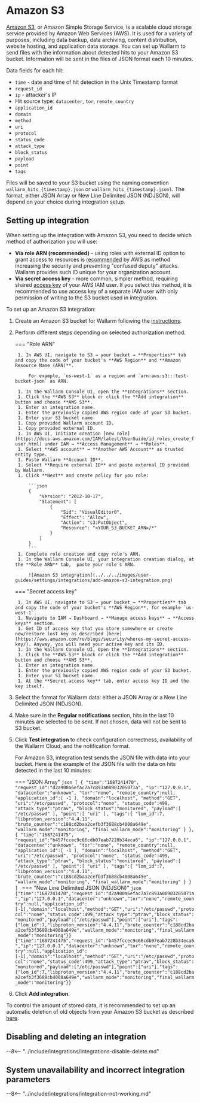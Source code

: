 # Amazon S3

[Amazon S3](https://aws.amazon.com/s3/?nc1=h_ls), or Amazon Simple Storage Service, is a scalable cloud storage service provided by Amazon Web Services (AWS). It is used for a variety of purposes, including data backup, data archiving, content distribution, website hosting, and application data storage. You can set up Wallarm to send files with the information about detected hits to your Amazon S3 bucket. Information will be sent in the files of JSON format each 10 minutes.

Data fields for each hit:

* `time` - date and time of hit detection in the Unix Timestamp format
* `request_id`
* `ip` - attacker's IP
* Hit source type: `datacenter`, `tor`, `remote_country`
* `application_id`
* `domain`
* `method`
* `uri`
* `protocol`
* `status_code`
* `attack_type`
* `block_status`
* `payload` 
* `point`
* `tags`

Files will be saved to your S3 bucket using the naming convention `wallarm_hits_{timestamp}.json` or `wallarm_hits_{timestamp}.jsonl`. The format, either JSON Array or New Line Delimited JSON (NDJSON), will depend on your choice during integration setup.

## Setting up integration

When setting up the integration with Amazon S3, you need to decide which method of authorization you will use:

* **Via role ARN (recommended)** - using roles with external ID option to grant access to resources is [recommended](https://docs.aws.amazon.com/IAM/latest/UserGuide/id_roles_create_for-user_externalid.html?icmpid=docs_iam_console) by AWS as method increasing the security and preventing "confused deputy" attacks. Wallarm provides such ID unique for your organization account.
* **Via secret access key** - more common, simpler method, requiring shared [access key](https://docs.aws.amazon.com/powershell/latest/userguide/pstools-appendix-sign-up.html) of your AWS IAM user. If you select this method, it is recommended to use access key of a separate IAM user with only permission of writing to the S3 bucket used in integration.

To set up an Amazon S3 integration:

1. Create an Amazon S3 bucket for Wallarm following the [instructions](https://docs.aws.amazon.com/AmazonS3/latest/userguide/GetStartedWithS3.html).
1. Perform different steps depending on selected authorization method.

    === "Role ARN"

        1. In AWS UI, navigate to S3 → your bucket → **Properties** tab and copy the code of your bucket's **AWS Region** and **Amazon Resource Name (ARN)**.

            For example, `us-west-1` as a region and `arn:aws:s3:::test-bucket-json` as ARN.

        1. In the Wallarm Console UI, open the **Integrations** section.
        1. Click the **AWS S3** block or click the **Add integration** button and choose **AWS S3**.
        1. Enter an integration name.
        1. Enter the previously copied AWS region code of your S3 bucket.
        1. Enter your S3 bucket name.
        1. Copy provided Wallarm account ID.
        1. Copy provided external ID.
        1. In AWS UI, initiate creation [new role](https://docs.aws.amazon.com/IAM/latest/UserGuide/id_roles_create_for-user.html) under IAM → **Access Management** → **Roles**.
        1. Select **AWS account** → **Another AWS Account** as trusted entity type.
        1. Paste Wallarm **Account ID**.
        1. Select **Require external ID** and paste external ID provided by Wallarm.
        1. Click **Next** and create policy for you role:

            ```json
            {
                "Version": "2012-10-17",
                "Statement": [
                    {
                        "Sid": "VisualEditor0",
                        "Effect": "Allow",
                        "Action": "s3:PutObject",
                        "Resource": "<YOUR_S3_BUCKET_ARN>/*"
                    }
                ]
            }
            ```
        1. Complete role creation and copy role's ARN.
        1. In the Wallarm Console UI, your integration creation dialog, at the **Role ARN** tab,  paste your role's ARN.

            ![Amazon S3 integration](../../../images/user-guides/settings/integrations/add-amazon-s3-integration.png)

    === "Secret access key"

        1. In AWS UI, navigate to S3 → your bucket → **Properties** tab and copy the code of your bucket's **AWS Region**, for example `us-west-1`.
        1. Navigate to IAM → Dashboard → **Manage access keys** → **Access keys** section.
        1. Get ID of access key that you store somewhere or create new/restore lost key as described [here](https://aws.amazon.com/ru/blogs/security/wheres-my-secret-access-key/). Anyway, you will need your active key and its ID.
        1. In the Wallarm Console UI, Open the **Integrations** section.
        1. Click the **AWS S3** block or click the **Add integration** button and choose **AWS S3**.
        1. Enter an integration name.
        1. Enter the previously copied AWS region code of your S3 bucket.
        1. Enter your S3 bucket name.
        1. At the **Secret access key** tab, enter access key ID and the key itself.

1. Select the format for Wallarm data: either a JSON Array or a New Line Delimited JSON (NDJSON).
1. Make sure in the **Regular notifications** section, hits in the last 10 minutes are selected to be sent. If not chosen, data will not be sent to S3 bucket.
1. Click **Test integration** to check configuration correctness, availability of the Wallarm Cloud, and the notification format.

    For Amazon S3, integration test sends the JSON file with data into your bucket. Here is the example of the JSON file with the data on hits detected in the last 10 minutes:

    === "JSON Array"
        ```json
        [
        {
            "time":"1687241470",
            "request_id":"d2a900a6efac7a7c893a00903205071a",
            "ip":"127.0.0.1",
            "datacenter":"unknown",
            "tor":"none",
            "remote_country":null,
            "application_id":[
                -1
            ],
            "domain":"localhost",
            "method":"GET",
            "uri":"/etc/passwd",
            "protocol":"none",
            "status_code":499,
            "attack_type":"ptrav",
            "block_status":"monitored",
            "payload":[
                "/etc/passwd"
            ],
            "point":[
                "uri"
            ],
            "tags":{
                "lom_id":7,
                "libproton_version":"4.4.11",
                "brute_counter":"c188cd2baa2cefb3f3688cb4008a649e",
                "wallarm_mode":"monitoring",
                "final_wallarm_mode":"monitoring"
            }
        },
        {
            "time":"1687241475",
            "request_id":"b457fccec9c66cdb07eab7228b34eca6",
            "ip":"127.0.0.1",
            "datacenter":"unknown",
            "tor":"none",
            "remote_country":null,
            "application_id":[
                -1
            ],
            "domain":"localhost",
            "method":"GET",
            "uri":"/etc/passwd",
            "protocol":"none",
            "status_code":499,
            "attack_type":"ptrav",
            "block_status":"monitored",
            "payload":[
                "/etc/passwd"
            ],
            "point":[
                "uri"
            ],
            "tags":{
                "lom_id":7,
                "libproton_version":"4.4.11",
                "brute_counter":"c188cd2baa2cefb3f3688cb4008a649e",
                "wallarm_mode":"monitoring",
                "final_wallarm_mode":"monitoring"
            }
        }
        ]
        ```
    === "New Line Delimited JSON (NDJSON)"
        ```json
        {"time":"1687241470","request_id":"d2a900a6efac7a7c893a00903205071a","ip":"127.0.0.1","datacenter":"unknown","tor":"none","remote_country":null,"application_id":[-1],"domain":"localhost","method":"GET","uri":"/etc/passwd","protocol":"none","status_code":499,"attack_type":"ptrav","block_status":"monitored","payload":["/etc/passwd"],"point":["uri"],"tags":{"lom_id":7,"libproton_version":"4.4.11","brute_counter":"c188cd2baa2cefb3f3688cb4008a649e","wallarm_mode":"monitoring","final_wallarm_mode":"monitoring"}}
        {"time":"1687241475","request_id":"b457fccec9c66cdb07eab7228b34eca6","ip":"127.0.0.1","datacenter":"unknown","tor":"none","remote_country":null,"application_id":[-1],"domain":"localhost","method":"GET","uri":"/etc/passwd","protocol":"none","status_code":499,"attack_type":"ptrav","block_status":"monitored","payload":["/etc/passwd"],"point":["uri"],"tags":{"lom_id":7,"libproton_version":"4.4.11","brute_counter":"c188cd2baa2cefb3f3688cb4008a649e","wallarm_mode":"monitoring","final_wallarm_mode":"monitoring"}}
        ```
1. Click **Add integration**.

To control the amount of stored data, it is recommended to set up an automatic deletion of old objects from your Amazon S3 bucket as described [here](https://docs.aws.amazon.com/AmazonS3/latest/userguide/object-lifecycle-mgmt.html).

## Disabling and deleting an integration

--8<-- "../include/integrations/integrations-disable-delete.md"

## System unavailability and incorrect integration parameters

--8<-- "../include/integrations/integration-not-working.md"
